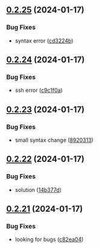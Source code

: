 ## [0.2.25](https://github.com/Energy-Control-no/fleet-flows-autoinstaller/compare/v0.2.24...v0.2.25) (2024-01-17)


### Bug Fixes

* syntax error ([cd3224b](https://github.com/Energy-Control-no/fleet-flows-autoinstaller/commit/cd3224bb7c7239719d85d86fcbf015c47de4b745))



## [0.2.24](https://github.com/Energy-Control-no/fleet-flows-autoinstaller/compare/v0.2.23...v0.2.24) (2024-01-17)


### Bug Fixes

* ssh error ([c9c1f0a](https://github.com/Energy-Control-no/fleet-flows-autoinstaller/commit/c9c1f0a144c4737c9e28a01b2f2608398d464de5))



## [0.2.23](https://github.com/Energy-Control-no/fleet-flows-autoinstaller/compare/v0.2.22...v0.2.23) (2024-01-17)


### Bug Fixes

* small syntax change ([8920313](https://github.com/Energy-Control-no/fleet-flows-autoinstaller/commit/8920313d065f27e50b77ae9649d6f1b356487657))



## [0.2.22](https://github.com/Energy-Control-no/fleet-flows-autoinstaller/compare/v0.2.21...v0.2.22) (2024-01-17)


### Bug Fixes

* solution ([14b377d](https://github.com/Energy-Control-no/fleet-flows-autoinstaller/commit/14b377dc57f5d57322558b02ffd35ceb2875e842))



## [0.2.21](https://github.com/Energy-Control-no/fleet-flows-autoinstaller/compare/v0.2.20...v0.2.21) (2024-01-17)


### Bug Fixes

* looking for bugs ([c82ea04](https://github.com/Energy-Control-no/fleet-flows-autoinstaller/commit/c82ea04277eb245730cc4fdc83df4fb85355aff7))



